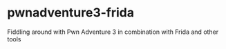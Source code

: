 # pwnadventure3-frida
Fiddling around with Pwn Adventure 3 in combination with Frida and other tools
